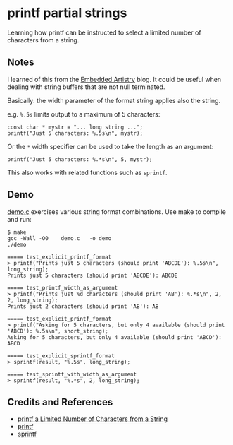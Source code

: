 # printf partial strings

Learning how printf can be instructed to select a limited number of characters from a string.

## Notes

I learned of this from the [Embedded Artistry](https://embeddedartistry.com/blog/2017/07/05/printf-a-limited-number-of-characters-from-a-string/) blog.
It could be useful when dealing with string buffers that are not null terminated.

Basically: the width parameter of the format string applies also the string.

e.g. `%.5s` limits output to a maximum of 5 characters:

    const char * mystr = "... long string ...";
    printf("Just 5 characters: %.5s\n", mystr);


Or the `*` width specifier can be used to take the length as an argument:

    printf("Just 5 characters: %.*s\n", 5, mystr);

This also works with related functions such as `sprintf`.

## Demo

[demo.c](./demo.c?raw=true) exercises various string format combinations.
Use make to compile and run:

```
$ make
gcc -Wall -O0    demo.c   -o demo
./demo

===== test_explicit_printf_format
> printf("Prints just 5 characters (should print 'ABCDE'): %.5s\n", long_string);
Prints just 5 characters (should print 'ABCDE'): ABCDE

===== test_printf_width_as_argument
> printf("Prints just %d characters (should print 'AB'): %.*s\n", 2, 2, long_string);
Prints just 2 characters (should print 'AB'): AB

===== test_explicit_printf_format
> printf("Asking for 5 characters, but only 4 available (should print 'ABCD'): %.5s\n", short_string);
Asking for 5 characters, but only 4 available (should print 'ABCD'): ABCD

===== test_explicit_sprintf_format
> sprintf(result, "%.5s", long_string);

===== test_sprintf_with_width_as_argument
> sprintf(result, "%.*s", 2, long_string);
```

## Credits and References

* [printf a Limited Number of Characters from a String](https://embeddedartistry.com/blog/2017/07/05/printf-a-limited-number-of-characters-from-a-string/)
* [printf](http://www.cplusplus.com/reference/cstdio/printf/)
* [sprintf](http://www.cplusplus.com/reference/cstdio/sprintf/)
